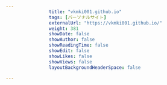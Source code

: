 ---
                title: "vkmki001.github.io"
                tags: [パーソナルサイト]
                externalUrl: "https://vkmki001.github.io/"
                weight: 381
                showDate: false
                showAuthor: false
                showReadingTime: false
                showEdit: false
                showLikes: false
                showViews: false
                layoutBackgroundHeaderSpace: false
                ---


